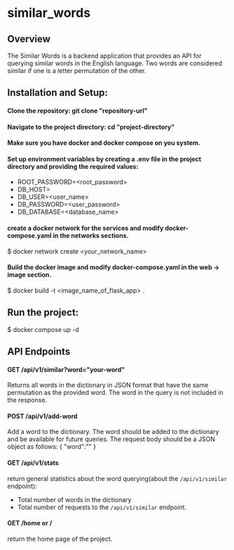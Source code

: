 # similar_words

## Overview
The Similar Words is a backend application that provides an API for querying similar words in the English language.
Two words are considered similar if one is a letter permutation of the other.

## Installation and Setup:
#### Clone the repository: git clone "repository-url"
#### Navigate to the project directory: cd "project-directory"
#### Make sure you have docker and docker compose on you system.
#### Set up environment variables by creating a .env file in the project directory and providing the required values:
- ROOT_PASSWORD=<root_password>
- DB_HOST=<host> 
- DB_USER=<user_name>
- DB_PASSWORD=<user_password>
- DB_DATABASE=<database_name>

#### create a docker network for the services and modify docker-compose.yaml in the networks sections.
$ docker network create <your_network_name>

#### Build the docker image and modify docker-compose.yaml in the web -> image section.
$ docker build -t <image_name_of_flask_app> .

## Run the project:
$ docker compose up -d

## API Endpoints
#### GET /api/v1/similar?word="your-word"
Returns all words in the dictionary in JSON format that have the same permutation as the provided word.
The word in the query is not included in the response.

#### POST /api/v1/add-word
Add a word to the dictionary.
The word should be added to the dictionary and be available for future queries.
The request body should be a JSON object as follows:
{
    "word":"<word to add>"
}

#### GET /api/v1/stats
return general statistics about the word querying(about the `/api/v1/similar` endpoint):
- Total number of words in the dictionary
- Total number of requests to the `/api/v1/similar` endpoint.

#### GET /home or /
return the home page of the project.
